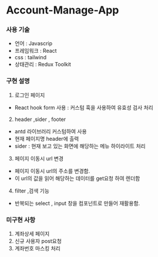 # Account-Manage-App

### 사용 기술

- 언어 : Javascrip
- 프레임워크 : React
- css : tailwind
- 상태관리 : Redux Toolkit

### 구현 설명

1. 로그인 페이지

- React hook form 사용 : 커스텀 훅을 사용하여 유효성 검사 처리

2. header ,sider , footer

- antd 라이브러리 커스텀하여 사용
- 현재 페이지명 header에 출력
- sider : 현재 보고 있는 화면에 해당하는 메뉴 하이라이트 처리

3. 페이지 이동시 url 변경

- 페이지 이동시 url의 주소를 변경함.
- 이 url의 값을 읽어 해당하는 데이터를 get요청 하여 렌더함

4. filter ,검색 기능

- 반복되는 select , input 창을 컴포넌트로 만들어 재활용함.

### 미구현 사항

1. 계좌상세 페이지
2. 신규 사용자 post요청
3. 계좌번호 마스킹 처리

